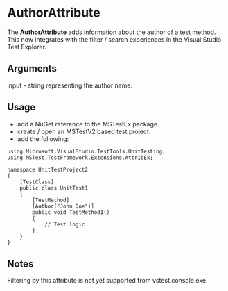 # AuthorAttribute
The __AuthorAttribute__ adds information about the author of a test method.  
This now integrates with the filter / search experiences in the Visual Studio Test Explorer.

## Arguments
input - string representing the author name.

## Usage
- add a NuGet reference to the MSTestEx package.
- create / open an MSTestV2 based test project.
- add the following:
```
using Microsoft.VisualStudio.TestTools.UnitTesting;
using MSTest.TestFramework.Extensions.AttribEx;

namespace UnitTestProject2
{
    [TestClass]
    public class UnitTest1
    {
        [TestMethod]
        [Author("John Doe")]
        public void TestMethod1()
        {
            // Test logic
        }
    }
}
```

## Notes
Filtering by this attribute is not yet supported from vstest.console.exe.